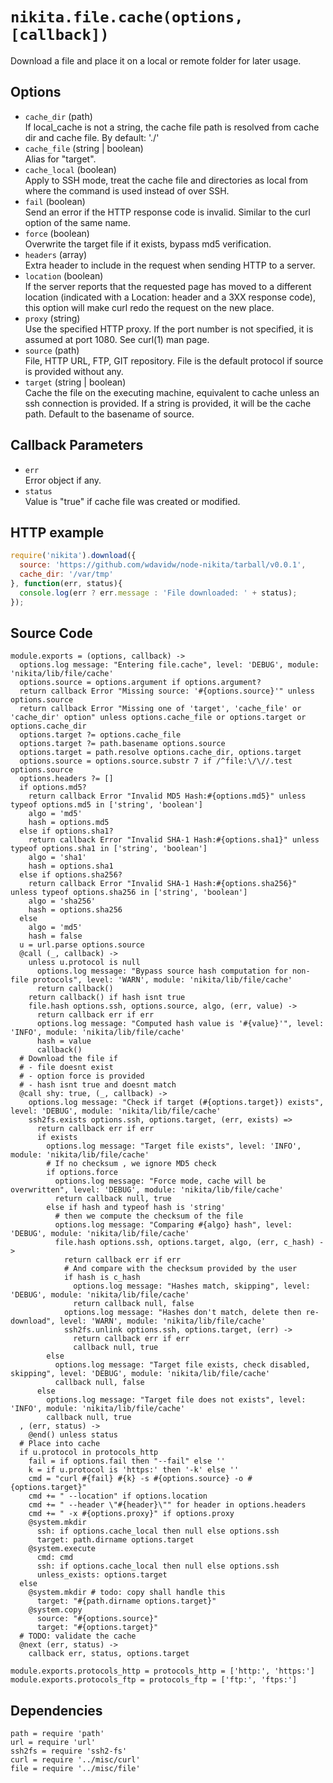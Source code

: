 
# `nikita.file.cache(options, [callback])`

Download a file and place it on a local or remote folder for later usage.

## Options

* `cache_dir` (path)    
  If local_cache is not a string, the cache file path is resolved from cache dir and cache file.
  By default: './'    
* `cache_file` (string | boolean)   
  Alias for "target".   
* `cache_local` (boolean)   
  Apply to SSH mode, treat the cache file and directories as local from where
  the command is used instead of over SSH.   
* `fail` (boolean)   
  Send an error if the HTTP response code is invalid. Similar to the curl
  option of the same name.   
* `force` (boolean)   
  Overwrite the target file if it exists, bypass md5 verification.   
* `headers` (array)   
  Extra header  to include in the request when sending HTTP to a server.   
* `location` (boolean)   
  If the server reports that the requested page has moved to a different
  location (indicated with a Location: header and a 3XX response code), this
  option will make curl redo the request on the new place.   
* `proxy` (string)   
  Use the specified HTTP proxy. If the port number is not specified, it is
  assumed at port 1080. See curl(1) man page.   
* `source` (path)   
  File, HTTP URL, FTP, GIT repository. File is the default protocol if source
  is provided without any.   
* `target` (string | boolean)   
  Cache the file on the executing machine, equivalent to cache unless an ssh
  connection is provided. If a string is provided, it will be the cache path.
  Default to the basename of source.   

## Callback Parameters

* `err`   
  Error object if any.   
* `status`   
  Value is "true" if cache file was created or modified.   

## HTTP example

```js
require('nikita').download({
  source: 'https://github.com/wdavidw/node-nikita/tarball/v0.0.1',
  cache_dir: '/var/tmp'
}, function(err, status){
  console.log(err ? err.message : 'File downloaded: ' + status);
});
```

## Source Code

    module.exports = (options, callback) ->
      options.log message: "Entering file.cache", level: 'DEBUG', module: 'nikita/lib/file/cache'
      options.source = options.argument if options.argument?
      return callback Error "Missing source: '#{options.source}'" unless options.source
      return callback Error "Missing one of 'target', 'cache_file' or 'cache_dir' option" unless options.cache_file or options.target or options.cache_dir
      options.target ?= options.cache_file
      options.target ?= path.basename options.source
      options.target = path.resolve options.cache_dir, options.target
      options.source = options.source.substr 7 if /^file:\/\//.test options.source
      options.headers ?= []
      if options.md5?
        return callback Error "Invalid MD5 Hash:#{options.md5}" unless typeof options.md5 in ['string', 'boolean']
        algo = 'md5'
        hash = options.md5
      else if options.sha1?
        return callback Error "Invalid SHA-1 Hash:#{options.sha1}" unless typeof options.sha1 in ['string', 'boolean']
        algo = 'sha1'
        hash = options.sha1
      else if options.sha256?
        return callback Error "Invalid SHA-1 Hash:#{options.sha256}" unless typeof options.sha256 in ['string', 'boolean']
        algo = 'sha256'
        hash = options.sha256
      else
        algo = 'md5'
        hash = false
      u = url.parse options.source
      @call (_, callback) ->
        unless u.protocol is null
          options.log message: "Bypass source hash computation for non-file protocols", level: 'WARN', module: 'nikita/lib/file/cache'
          return callback()
        return callback() if hash isnt true
        file.hash options.ssh, options.source, algo, (err, value) ->
          return callback err if err
          options.log message: "Computed hash value is '#{value}'", level: 'INFO', module: 'nikita/lib/file/cache'
          hash = value
          callback()
      # Download the file if
      # - file doesnt exist
      # - option force is provided
      # - hash isnt true and doesnt match
      @call shy: true, (_, callback) ->
        options.log message: "Check if target (#{options.target}) exists", level: 'DEBUG', module: 'nikita/lib/file/cache'
        ssh2fs.exists options.ssh, options.target, (err, exists) =>
          return callback err if err
          if exists
            options.log message: "Target file exists", level: 'INFO', module: 'nikita/lib/file/cache'
            # If no checksum , we ignore MD5 check
            if options.force
              options.log message: "Force mode, cache will be overwritten", level: 'DEBUG', module: 'nikita/lib/file/cache'
              return callback null, true
            else if hash and typeof hash is 'string'
              # then we compute the checksum of the file
              options.log message: "Comparing #{algo} hash", level: 'DEBUG', module: 'nikita/lib/file/cache'
              file.hash options.ssh, options.target, algo, (err, c_hash) ->
                return callback err if err
                # And compare with the checksum provided by the user
                if hash is c_hash
                  options.log message: "Hashes match, skipping", level: 'DEBUG', module: 'nikita/lib/file/cache'
                  return callback null, false
                options.log message: "Hashes don't match, delete then re-download", level: 'WARN', module: 'nikita/lib/file/cache'
                ssh2fs.unlink options.ssh, options.target, (err) ->
                  return callback err if err
                  callback null, true
            else
              options.log message: "Target file exists, check disabled, skipping", level: 'DEBUG', module: 'nikita/lib/file/cache'
              callback null, false
          else
            options.log message: "Target file does not exists", level: 'INFO', module: 'nikita/lib/file/cache'
            callback null, true
      , (err, status) ->
        @end() unless status
      # Place into cache
      if u.protocol in protocols_http
        fail = if options.fail then "--fail" else ''
        k = if u.protocol is 'https:' then '-k' else ''
        cmd = "curl #{fail} #{k} -s #{options.source} -o #{options.target}"
        cmd += " --location" if options.location
        cmd += " --header \"#{header}\"" for header in options.headers
        cmd += " -x #{options.proxy}" if options.proxy
        @system.mkdir
          ssh: if options.cache_local then null else options.ssh
          target: path.dirname options.target
        @system.execute
          cmd: cmd
          ssh: if options.cache_local then null else options.ssh
          unless_exists: options.target
      else
        @system.mkdir # todo: copy shall handle this
          target: "#{path.dirname options.target}"
        @system.copy
          source: "#{options.source}"
          target: "#{options.target}"
      # TODO: validate the cache
      @next (err, status) ->
        callback err, status, options.target

    module.exports.protocols_http = protocols_http = ['http:', 'https:']
    module.exports.protocols_ftp = protocols_ftp = ['ftp:', 'ftps:']

## Dependencies

    path = require 'path'
    url = require 'url'
    ssh2fs = require 'ssh2-fs'
    curl = require '../misc/curl'
    file = require '../misc/file'
